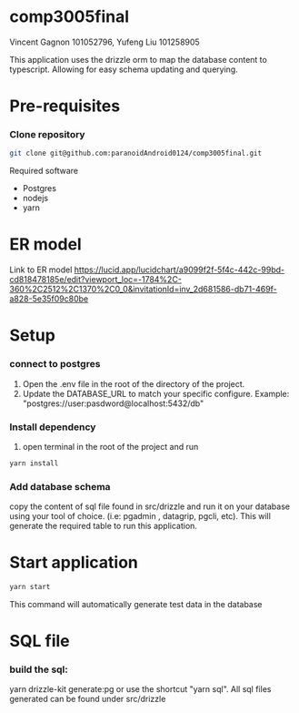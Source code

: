 # comp3005final
Vincent Gagnon 101052796,
Yufeng Liu 101258905

This application uses the drizzle orm to map the database content to typescript. Allowing for easy schema updating and querying.

# Pre-requisites
### Clone repository
```bash
git clone git@github.com:paranoidAndroid0124/comp3005final.git
```

Required software
- Postgres
- nodejs
- yarn

# ER model
Link to ER model
https://lucid.app/lucidchart/a9099f2f-5f4c-442c-99bd-cd818478185e/edit?viewport_loc=-1784%2C-360%2C2512%2C1370%2C0_0&invitationId=inv_2d681586-db71-469f-a828-5e35f09c80be

# Setup
### connect to postgres
1. Open the .env file in the root of the directory of the project.
2. Update the DATABASE_URL to match your specific configure. Example: "postgres://user:pasdword@localhost:5432/db"

### Install dependency
1. open terminal in the root of the project and run
```bash
yarn install
```

### Add database schema
copy the content of sql file found in src/drizzle and run it on your database using your tool of choice. (i.e: pgadmin , datagrip, pgcli, etc). This will generate the required table to run this application.

# Start application
```bash
yarn start
```
This command will automatically generate test data in the database

# SQL file
### build the sql: 
yarn drizzle-kit generate:pg or use the shortcut "yarn sql". All sql files generated can be found under src/drizzle
